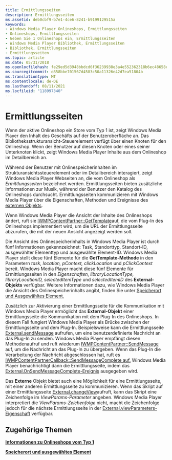```yaml
---
title: Ermittlungsseiten
description: Ermittlungsseiten
ms.assetid: deb0cbf9-b7e1-4ce6-8241-b9199129515a
keywords:
- Windows Media Player Onlineshops, Ermittlungsseiten
- Onlineshops, Ermittlungsseiten
- Geben Sie 1 Onlineshops ein, Ermittlungsseiten
- Windows Media Player Bibliothek, Ermittlungsseiten
- Bibliothek, Ermittlungsseiten
- Ermittlungsseiten
ms.topic: article
ms.date: 05/31/2018
ms.openlocfilehash: fe29ed5d3948bbdcd6f36239938e3a4e552362318b6ec48658e85895cb58d163
ms.sourcegitcommit: e858bbe701567d4583c50a11326e42d7ea51804b
ms.translationtype: MT
ms.contentlocale: de-DE
ms.lasthandoff: 08/11/2021
ms.locfileid: "118997340"
---
```

# <a name="discovery-pages"></a>Ermittlungsseiten

Wenn der aktive Onlineshop ein Store vom Typ 1 ist, zeigt Windows Media Player den Inhalt des Geschäfts auf der Benutzeroberfläche an. Das Bibliotheksstrukturansicht-Steuerelement verfügt über einen Knoten für den Onlineshop. Wenn der Benutzer auf diesen Knoten oder eines seiner Unterknoten klickt, zeigt Windows Media Player Inhalte aus dem Onlineshop im Detailbereich an.

Während der Benutzer mit Onlinespeicherinhalten im Strukturansichtssteuerelement oder im Detailbereich interagiert, zeigt Windows Media Player Webseiten an, die vom Onlineshop als *Ermittlungsseiten* bezeichnet werden. Ermittlungsseiten bieten zusätzliche Informationen zur Musik, während der Benutzer den Katalog des Onlineshops durchsucht. Ermittlungsseiten kommunizieren mit Windows Media Player über die Eigenschaften, Methoden und Ereignisse des [externen Objekts](external-object-for-type-1-online-stores.md).

Wenn Windows Media Player die Ansicht der Inhalte des Onlineshops ändert, ruft sie [IWMPContentPartner::GetTemplate](/previous-versions/windows/desktop/api/contentpartner/nf-contentpartner-iwmpcontentpartner-gettemplate)auf, die vom Plug-In des Onlineshops implementiert wird, um die URL der Ermittlungsseite abzurufen, die mit der neuen Ansicht angezeigt werden soll.

Die Ansicht des Onlinespeicherinhalts in Windows Media Player ist durch fünf Informationen gekennzeichnet: Task, Standorttyp, Standort-ID, ausgewählter Elementtyp und ausgewählte Element-ID. Windows Media Player stellt diese fünf Elemente für die **GetTemplate-Methode** in den Parametern *task,* *location,* *pContext,* *clickLocation* und *pClickContext* bereit. Windows Media Player macht diese fünf Elemente für Ermittlungsseiten in den *Eigenschaften*, *libraryLocationType,* *libraryLocationID,* *selectedItemType* und *selectedItemID* des **External-Objekts** verfügbar. Weitere Informationen dazu, wie Windows Media Player die Ansicht des Onlinespeicherinhalts angibt, finden Sie unter [Speicherort und Ausgewähltes Element.](location-and-selected-item.md)

Zusätzlich zur Aktivierung einer Ermittlungsseite für die Kommunikation mit Windows Media Player ermöglicht das **External-Objekt** einer Ermittlungsseite die Kommunikation mit dem Plug-In des Onlineshops. In diesem Fall fungiert Windows Media Player als Brücke zwischen der Ermittlungsseite und dem Plug-In. Beispielsweise kann die Ermittlungsseite [External.sendMessage](external-sendmessage.md) aufrufen, um eine benutzerdefinierte Nachricht an das Plug-In zu senden. Windows Media Player empfängt diesen Methodenaufruf und ruft wiederum [IWMPContentPartner::SendMessage](/previous-versions/windows/desktop/api/contentpartner/nf-contentpartner-iwmpcontentpartner-sendmessage) auf, um die Nachricht an das Plug-In zu übergeben. Wenn das Plug-In die Verarbeitung der Nachricht abgeschlossen hat, ruft es [IWMPContentPartnerCallback::SendMessageComplete auf.](/previous-versions/windows/desktop/api/contentpartner/nf-contentpartner-iwmpcontentpartnercallback-sendmessagecomplete) Windows Media Player benachrichtigt dann die Ermittlungsseite, indem das [External.OnSendMessageComplete-Ereignis](external-onsendmessagecomplete-event.md) ausgegeben wird.

Das **Externe** Objekt bietet auch eine Möglichkeit für eine Ermittlungsseite, mit einer anderen Ermittlungsseite zu kommunizieren. Wenn das Skript auf einer Ermittlungsseite [External.changeView](external-changeview.md)aufruft, kann das Skript eine Zeichenfolge im *ViewParams-Parameter* angeben. Windows Media Player interpretiert die *ViewParams-Zeichenfolge* nicht, macht die Zeichenfolge jedoch für die nächste Ermittlungsseite in der [External.viewParameters-Eigenschaft](external-viewparameters.md) verfügbar.

## <a name="related-topics"></a>Zugehörige Themen

<dl> <dt>

[**Informationen zu Onlineshops vom Typ 1**](about-type-1-online-stores.md)
</dt> <dt>

[**Speicherort und ausgewähltes Element**](location-and-selected-item.md)
</dt> </dl>

 

 




